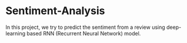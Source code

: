 # Sentiment-Analysis
In this project, we try to predict the sentiment from a review using deep-learning based RNN (Recurrent Neural Network) model.

